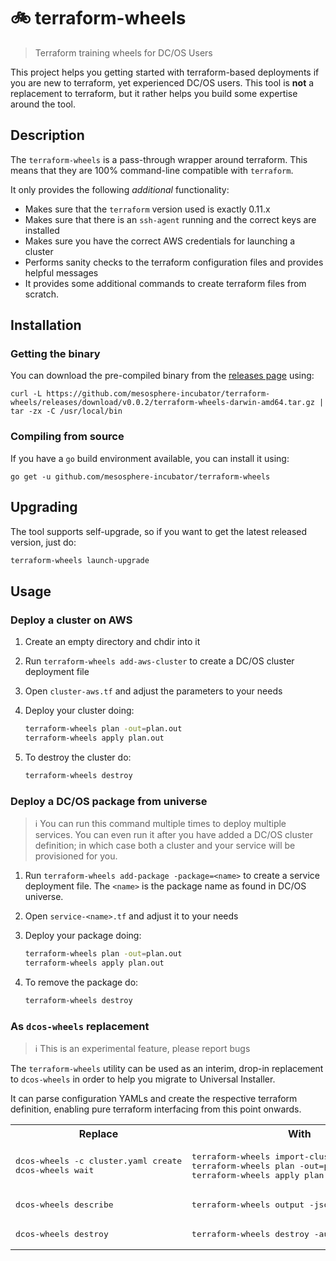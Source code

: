 # 🚲 terraform-wheels

> Terraform training wheels for DC/OS Users

This project helps you getting started with terraform-based deployments if you are new to terraform, yet experienced DC/OS users. This tool is **not** a replacement to terraform, but it rather helps you build some expertise around the tool.

## Description

The `terraform-wheels` is a pass-through  wrapper around terraform. This means that they are 100% command-line compatible with `terraform`.

It only provides the following _additional_ functionality:

* Makes sure that the `terraform` version used is exactly 0.11.x
* Makes sure that there is an `ssh-agent` running and the correct keys are installed
* Makes sure you have the correct AWS credentials for launching a cluster
* Performs sanity checks to the terraform configuration files and provides helpful messages
* It provides some additional commands to create terraform files from scratch.

## Installation

### Getting the binary

You can download the pre-compiled binary from the [releases page](https://github.com/mesosphere-incubator/terraform-wheels/releases) using:

```
curl -L https://github.com/mesosphere-incubator/terraform-wheels/releases/download/v0.0.2/terraform-wheels-darwin-amd64.tar.gz | tar -zx -C /usr/local/bin
```

### Compiling from source

If you have a `go` build environment available, you can install it using:

```
go get -u github.com/mesosphere-incubator/terraform-wheels
```

## Upgrading

The tool supports self-upgrade, so if you want to get the latest released version, just do:

```sh
terraform-wheels launch-upgrade
```

## Usage

### Deploy a cluster on AWS

1. Create an empty directory and chdir into it
2. Run `terraform-wheels add-aws-cluster` to create a DC/OS cluster deployment file
3. Open `cluster-aws.tf` and adjust the parameters to your needs
4. Deploy your cluster doing:
    ```sh
    terraform-wheels plan -out=plan.out
    terraform-wheels apply plan.out
    ```

5. To destroy the cluster do:
    ```sh
    terraform-wheels destroy
    ```

### Deploy a DC/OS package from universe

> ℹ️ You can run this command multiple times to deploy multiple services.
> You can even run it after you have added a DC/OS cluster definition; in
> which case both a cluster and your service will be provisioned for you.

1. Run `terraform-wheels add-package -package=<name>` to create a service deployment file. The `<name>` is the package name as found in DC/OS universe. 
2. Open `service-<name>.tf` and adjust it to your needs 
3. Deploy your package doing:
    ```sh
    terraform-wheels plan -out=plan.out
    terraform-wheels apply plan.out
    ```

4. To remove the package do:
    ```sh
    terraform-wheels destroy
    ```

### As `dcos-wheels` replacement

> ℹ️ This is an experimental feature, please report bugs

The `terraform-wheels` utility can be used as an interim, drop-in replacement to `dcos-wheels` in order to help you migrate to Universal Installer.

It can parse configuration YAMLs and create the respective terraform definition, enabling pure terraform interfacing from this point onwards.

<table>
    <tr>
        <th>
            Replace
        </th>
        <th>
            With
        </th>
    </tr>
    <tr>
        <td>
            <pre>dcos-wheels -c cluster.yaml create
dcos-wheels wait</pre>
        </td>
        <td>
            <pre>terraform-wheels import-cluster cluster.yaml
terraform-wheels plan -out=plan.out
terraform-wheels apply plan.out</pre>
        </td>
    </tr>
    <tr>
        <td>
            <pre>dcos-wheels describe</pre>
        </td>
        <td>
            <pre>terraform-wheels output -json</pre>
        </td>
    </tr>
    <tr>
        <td>
            <pre>dcos-wheels destroy</pre>
        </td>
        <td>
            <pre>terraform-wheels destroy -auto-approve </pre>
        </td>
    </tr>
</table>
